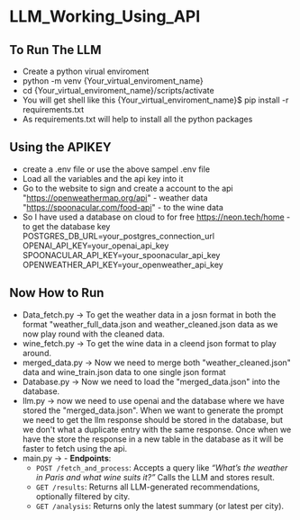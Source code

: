 # LLM_Working_Using_API

## To Run The LLM 
  * Create a python virual enviroment
  * python -m venv {Your_virtual_enviroment_name}
  * cd {Your_virtual_enviroment_name}/scripts/activate
  * You will get shell like this
    {Your_virtual_enviroment_name}$ pip install -r requirements.txt
  * As requirements.txt will help to install all the python packages

## Using the APIKEY
* create a .env file or use the above sampel .env file
* Load all the variables and the api key into it
* Go to the website to sign and create a account to the api
  "https://openweathermap.org/api" - weather data
  "https://spoonacular.com/food-api" - to the wine data
* So I have used a database on cloud to for free
  https://neon.tech/home - to get the database key
POSTGRES_DB_URL=your_postgres_connection_url
OPENAI_API_KEY=your_openai_api_key
SPOONACULAR_API_KEY=your_spoonacular_api_key
OPENWEATHER_API_KEY=your_openweather_api_key

## Now How to Run
  - Data_fetch.py -> To get the weather data in a josn format in both the format "weather_full_data.json and weather_cleaned.json data as we now play round with the cleaned data.
  - wine_fetch.py -> To get the wine data in a cleend json format to play around.
  - merged_data.py -> Now we need to merge both "weather_cleaned.json" data and wine_train.json data to one single json format
  - Database.py -> Now we need to load the "merged_data.json" into the database.
  - llm.py -> now we need to use openai and the database where we have stored the "merged_data.json". When we want to generate the prompt we need to get the llm response should be stored in the database, but we don't what a duplicate entry with the same response. Once when we have the store the response in a new table in the database as it will be faster to fetch using the api.
  - main.py -> - **Endpoints**:
    - `POST /fetch_and_process`: Accepts a query like *“What’s the weather in Paris and what wine suits it?”* Calls the LLM and stores result.
    - `GET /results`: Returns all LLM-generated recommendations, optionally filtered by city.
    - `GET /analysis`: Returns only the latest summary (or latest per city).
   

